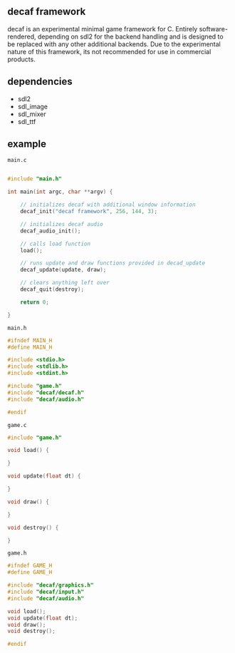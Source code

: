 ## decaf framework
decaf is an experimental minimal game framework for C. Entirely software-rendered, depending on sdl2 for the backend handling and is designed to be replaced with any other additional backends. Due to the experimental nature of this framework, its not recommended for use in commercial products.

## dependencies
* sdl2
* sdl_image
* sdl_mixer
* sdl_ttf


## example

`main.c`

```c

#include "main.h"

int main(int argc, char **argv) {

    // initializes decaf with additional window information
    decaf_init("decaf framework", 256, 144, 3);

    // initializes decaf audio
    decaf_audio_init();

    // calls load function
    load();

    // runs update and draw functions provided in decad_update
    decaf_update(update, draw);

    // clears anything left over
    decaf_quit(destroy);

    return 0;

}

```

`main.h`
```c
#ifndef MAIN_H
#define MAIN_H

#include <stdio.h>
#include <stdlib.h>
#include <stdint.h>

#include "game.h"
#include "decaf/decaf.h"
#include "decaf/audio.h"

#endif
```

`game.c`
```c
#include "game.h"

void load() {

}

void update(float dt) {

}

void draw() {

}

void destroy() {

}
```

`game.h`
```c
#ifndef GAME_H
#define GAME_H

#include "decaf/graphics.h"
#include "decaf/input.h"
#include "decaf/audio.h"

void load();
void update(float dt);
void draw();
void destroy();

#endif
```